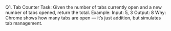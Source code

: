 Q1. Tab Counter
Task:
Given the number of tabs currently open and a new number of tabs opened, return the total.
Example:
Input: 5, 3
Output: 8
Why: Chrome shows how many tabs are open — it’s just addition, but simulates tab management.